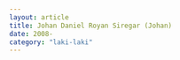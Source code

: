```yaml
---
layout: article
title: Johan Daniel Royan Siregar (Johan)
date: 2008-
category: "laki-laki"
---
```

